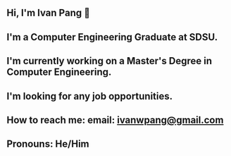 ## Hi, I'm Ivan Pang 👋
## I'm a Computer Engineering Graduate at SDSU.
## I'm currently working on a Master's Degree in Computer Engineering.
## I'm looking for any job opportunities. 
## How to reach me: email: ivanwpang@gmail.com
## Pronouns: He/Him
<!--
**ivanwpang/ivanwpang** is a ✨ _special_ ✨ repository because its `README.md` (this file) appears on your GitHub profile.

Here are some ideas to get you started:

- 🔭 I’m currently working on ...
- 🌱 I’m currently learning ...
- 👯 I’m looking to collaborate on ...
- 🤔 I’m looking for help with ...
- 💬 Ask me about ...
- 📫 How to reach me: ...
- 😄 Pronouns: ...
- ⚡ Fun fact: ...
-->

